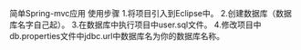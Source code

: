 简单Spring-mvc应用
使用步骤
  1.将项目引入到Eclipse中。
  2.创建数据库（数据库名字自己起）。
  3.在数据库中执行项目中user.sql文件。
  4.修改项目中db.properties文件中jdbc.url中数据库名为你的数据库名称。
